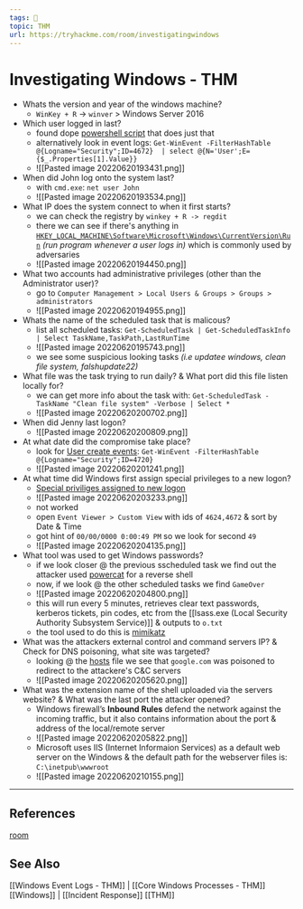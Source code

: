 ```yaml
---
tags: 🥷
topic: THM
url: https://tryhackme.com/room/investigatingwindows
---
```


# Investigating Windows - THM

- Whats the version and year of the windows machine?
	- `WinKey + R` -> `winver` > Windows Server 2016
- Which user logged in last?
	- found dope [powershell script](https://thesysadminchannel.com/get-computer-last-login-information-using-powershell/) that does just that
	- alternatively look in event logs: `Get-WinEvent -FilterHashTable @{Logname="Security";ID=4672}  | select @{N='User';E={$_.Properties[1].Value}}`
	- ![[Pasted image 20220620193431.png]]
- When did John log onto the system last?
	- with `cmd.exe`: `net user John`
	- ![[Pasted image 20220620193534.png]]
- What IP does the system connect to when it first starts?
	- we can check the registry by `winkey + R -> regdit`	
	- there we can see if there's anything in [`HKEY_LOCAL_MACHINE\Software\Microsoft\Windows\CurrentVersion\Run`](https://docs.microsoft.com/en-us/windows/win32/setupapi/run-and-runonce-registry-keys) *(run program whenever a user logs in)* which is commonly used by adversaries
	- ![[Pasted image 20220620194450.png]]
- What two accounts had administrative privileges (other than the Administrator user)?
	- go to `Computer Management > Local Users & Groups > Groups > administrators`
	- ![[Pasted image 20220620194955.png]]
- Whats the name of the scheduled task that is malicous?
	- list all scheduled tasks: `Get-ScheduledTask | Get-ScheduledTaskInfo | Select TaskName,TaskPath,LastRunTime`
	- ![[Pasted image 20220620195743.png]]
	- we see some suspicious looking tasks *(i.e updatee windows, clean file system, falshupdate22)*
- What file was the task trying to run daily? & What port did this file listen locally for?
	- we can get more info about the task with: `Get-ScheduledTask -TaskName "Clean file system" -Verbose | Select *`
	- ![[Pasted image 20220620200702.png]]
- When did Jenny last logon?
	- ![[Pasted image 20220620200809.png]]
- At what date did the compromise take place?
	- look for [User create events](https://docs.microsoft.com/en-us/windows/security/threat-protection/auditing/event-4720): `Get-WinEvent -FilterHashTable @{Logname="Security";ID=4720}`
	- ![[Pasted image 20220620201241.png]]
- At what time did Windows first assign special privileges to a new logon?
	- [Special priviliges assigned to new logon](https://www.ultimatewindowssecurity.com/securitylog/encyclopedia/event.aspx?eventID=4672)
	- ![[Pasted image 20220620203233.png]]
	- not worked
	- open `Event Viewer > Custom View` with ids of `4624,4672` & sort by Date & Time
	- got hint of `00/00/0000 0:00:49 PM` so we look for second `49`
	- ![[Pasted image 20220620204135.png]]
- What tool was used to get Windows passwords?
	- if we look closer @ the previous sscheduled task we find out the attacker used [powercat](https://www.kali.org/tools/powercat/) for a reverse shell
	- now, if we look @ the other scheduled tasks we find `GameOver`
	- ![[Pasted image 20220620204800.png]]
	- this will run every 5 minutes, retrieves clear text passwords, kerberos tickets, pin codes, etc from the [[lsass.exe (Local Security Authority Subsystem Service)]] & outputs to `o.txt`
	- the tool used to do this is [mimikatz]()
- What was the attackers external control and command servers IP? & Check for DNS poisoning, what site was targeted?
	- looking @ the [hosts](https://en.wikipedia.org/wiki/Hosts_(file)) file we see that `google.com` was poisoned to redirect to the attackere's C&C servers
	- ![[Pasted image 20220620205620.png]]
- What was the extension name of the shell uploaded via the servers website? & What was the last port the attacker opened?
	- Windows firewall’s **Inbound Rules** defend the network against the incoming traffic, but it also contains information about the port & address of the local/remote server
	- ![[Pasted image 20220620205822.png]]
	- Microsoft uses IIS (Internet Informaion Services) as a default web server on the Windows & the default path for the webserver files is: `C:\inetpub\wwwroot`
	- ![[Pasted image 20220620210155.png]]

---

## References
[room](https://tryhackme.com/room/investigatingwindows)

## See Also
[[Windows Event Logs - THM]] | [[Core Windows Processes - THM]]
[[Windows]] | [[Incident Response]]
[[THM]]
